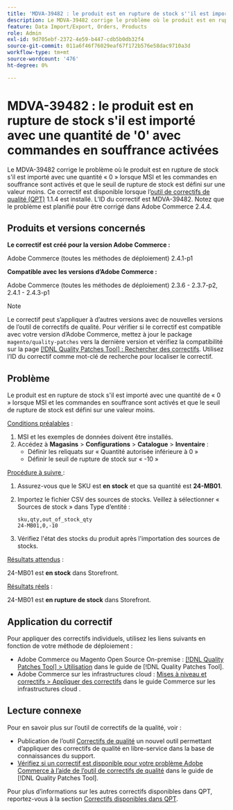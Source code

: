 ```yaml
---
title: 'MDVA-39482 : le produit est en rupture de stock s''il est importé avec une quantité de ''0'' avec commandes en souffrance activées'
description: Le MDVA-39482 corrige le problème où le produit est en rupture de stock s'il est importé avec une quantité « 0 » lorsque MSI et les commandes en souffrance sont activés et que le seuil de rupture de stock est défini sur une valeur moins. Ce correctif est disponible lorsque l’outil [Outil de correctifs de la qualité (QPT)](https://experienceleague.adobe.com/fr/docs/commerce-operations/tools/quality-patches-tool/quality-patches-tool-to-self-serve-quality-patches) 1.1.4 est installé. L’ID du correctif est MDVA-39482. Notez que le problème est planifié pour être corrigé dans Adobe Commerce 2.4.4.
feature: Data Import/Export, Orders, Products
role: Admin
exl-id: 9d705ebf-2372-4e59-b447-cdb5b0db32f4
source-git-commit: 011a6f46f76029eaf67f172b576e58dac9710a3d
workflow-type: tm+mt
source-wordcount: '476'
ht-degree: 0%

---
```


# MDVA-39482 : le produit est en rupture de stock s&#39;il est importé avec une quantité de &#39;0&#39; avec commandes en souffrance activées

Le MDVA-39482 corrige le problème où le produit est en rupture de stock s&#39;il est importé avec une quantité « 0 » lorsque MSI et les commandes en souffrance sont activés et que le seuil de rupture de stock est défini sur une valeur moins. Ce correctif est disponible lorsque l’[outil de correctifs de qualité (QPT)](https://experienceleague.adobe.com/fr/docs/commerce-operations/tools/quality-patches-tool/quality-patches-tool-to-self-serve-quality-patches) 1.1.4 est installé. L’ID du correctif est MDVA-39482. Notez que le problème est planifié pour être corrigé dans Adobe Commerce 2.4.4.

## Produits et versions concernés

**Le correctif est créé pour la version Adobe Commerce :**

Adobe Commerce (toutes les méthodes de déploiement) 2.4.1-p1

**Compatible avec les versions d’Adobe Commerce :**

Adobe Commerce (toutes les méthodes de déploiement) 2.3.6 - 2.3.7-p2, 2.4.1 - 2.4.3-p1

>[!NOTE]
>
>Le correctif peut s’appliquer à d’autres versions avec de nouvelles versions de l’outil de correctifs de qualité. Pour vérifier si le correctif est compatible avec votre version d’Adobe Commerce, mettez à jour le package `magento/quality-patches` vers la dernière version et vérifiez la compatibilité sur la page [[!DNL Quality Patches Tool] : Rechercher des correctifs](https://experienceleague.adobe.com/fr/docs/commerce-operations/tools/quality-patches-tool/quality-patches-tool-to-self-serve-quality-patches). Utilisez l’ID du correctif comme mot-clé de recherche pour localiser le correctif.

## Problème

Le produit est en rupture de stock s&#39;il est importé avec une quantité de « 0 » lorsque MSI et les commandes en souffrance sont activés et que le seuil de rupture de stock est défini sur une valeur moins.

<u>Conditions préalables</u> :

1. MSI et les exemples de données doivent être installés.
1. Accédez à **Magasins** > **Configurations** > **Catalogue** > **Inventaire** :
   * Définir les reliquats sur « Quantité autorisée inférieure à 0 »
   * Définir le seuil de rupture de stock sur « -10 »

<u>Procédure à suivre </u> :

1. Assurez-vous que le SKU est **en stock** et que sa quantité est **24-MB01**.
1. Importez le fichier CSV des sources de stocks. Veillez à sélectionner « Sources de stock » dans Type d’entité :

   ```code panel
   sku,qty,out_of_stock_qty
   24-MB01,0,-10
   ```

1. Vérifiez l&#39;état des stocks du produit après l&#39;importation des sources de stocks.

<u>Résultats attendus</u> :

24-MB01 est **en stock** dans Storefront.

<u>Résultats réels</u> :

24-MB01 est **en rupture de stock** dans Storefront.

## Application du correctif

Pour appliquer des correctifs individuels, utilisez les liens suivants en fonction de votre méthode de déploiement :

* Adobe Commerce ou Magento Open Source On-premise : [[!DNL Quality Patches Tool] > Utilisation](/help/tools/quality-patches-tool/usage.md) dans le guide de [!DNL Quality Patches Tool].
* Adobe Commerce sur les infrastructures cloud : [Mises à niveau et correctifs > Appliquer des correctifs](https://experienceleague.adobe.com/docs/commerce-cloud-service/user-guide/develop/upgrade/apply-patches.html?lang=fr) dans le guide Commerce sur les infrastructures cloud .

## Lecture connexe

Pour en savoir plus sur l’outil de correctifs de la qualité, voir :

* Publication de l’outil [Correctifs de qualité](https://experienceleague.adobe.com/fr/docs/commerce-operations/tools/quality-patches-tool/quality-patches-tool-to-self-serve-quality-patches) un nouvel outil permettant d’appliquer des correctifs de qualité en libre-service dans la base de connaissances du support.
* [Vérifiez si un correctif est disponible pour votre problème Adobe Commerce à l’aide de l’outil de correctifs de qualité](/help/tools/quality-patches-tool/patches-available-in-qpt/check-patch-for-magento-issue-with-magento-quality-patches.md) dans le guide de [!DNL Quality Patches Tool].

Pour plus d’informations sur les autres correctifs disponibles dans QPT, reportez-vous à la section [Correctifs disponibles dans QPT](https://experienceleague.adobe.com/tools/commerce-quality-patches/index.html?lang=fr).
